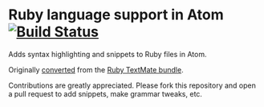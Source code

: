 # Ruby language support in Atom [![Build Status](https://travis-ci.org/atom/language-ruby.svg?branch=master)](https://travis-ci.org/atom/language-ruby)

Adds syntax highlighting and snippets to Ruby files in Atom.

Originally [converted](http://atom.io/docs/latest/converting-a-text-mate-bundle)
from the [Ruby TextMate bundle](https://github.com/textmate/ruby.tmbundle).

Contributions are greatly appreciated. Please fork this repository and open a
pull request to add snippets, make grammar tweaks, etc.
